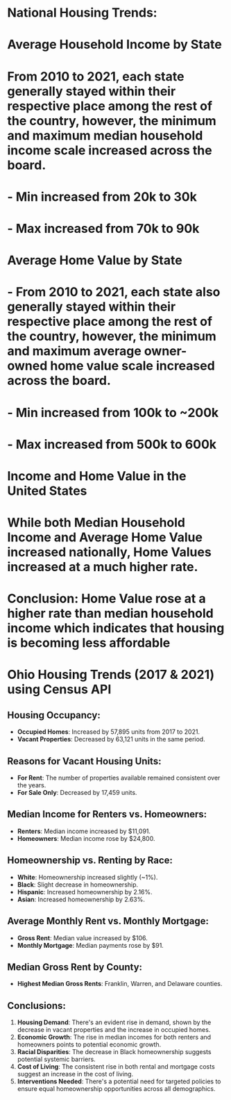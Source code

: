 # National Housing Trends:

# Average Household Income by State
#  From 2010 to 2021, each state generally stayed within their respective place among the rest of the country, however, the minimum and maximum median household income scale increased across the board. 
# - Min increased from 20k to 30k
# - Max increased from 70k to 90k

# Average Home Value by State
# - From 2010 to 2021, each state also generally stayed within their respective place among the rest of the country, however, the minimum and maximum average owner-owned home value scale increased across the board. 
# - Min increased from 100k to ~200k
# - Max increased from 500k to 600k

# Income and Home Value in the United States
# While both Median Household Income and Average Home Value increased nationally, Home Values increased at a much higher rate.

# Conclusion: Home Value rose at a higher rate than median household income which indicates that housing is becoming less affordable

# Ohio Housing Trends (2017 & 2021) using Census API

## **Housing Occupancy**:
- **Occupied Homes**: Increased by 57,895 units from 2017 to 2021.
- **Vacant Properties**: Decreased by 63,121 units in the same period.

## **Reasons for Vacant Housing Units**:
- **For Rent**: The number of properties available remained consistent over the years.
- **For Sale Only**: Decreased by 17,459 units.

## **Median Income for Renters vs. Homeowners**:
- **Renters**: Median income increased by $11,091.
- **Homeowners**: Median income rose by $24,800.

## **Homeownership vs. Renting by Race**:
- **White**: Homeownership increased slightly (~1%).
- **Black**: Slight decrease in homeownership.
- **Hispanic**: Increased homeownership by 2.16%.
- **Asian**: Increased homeownership by 2.63%.

## **Average Monthly Rent vs. Monthly Mortgage**:
- **Gross Rent**: Median value increased by $106.
- **Monthly Mortgage**: Median payments rose by $91.

## **Median Gross Rent by County**:
- **Highest Median Gross Rents**: Franklin, Warren, and Delaware counties.

## **Conclusions**:
1. **Housing Demand**: There's an evident rise in demand, shown by the decrease in vacant properties and the increase in occupied homes.
2. **Economic Growth**: The rise in median incomes for both renters and homeowners points to potential economic growth.
3. **Racial Disparities**: The decrease in Black homeownership suggests potential systemic barriers.
4. **Cost of Living**: The consistent rise in both rental and mortgage costs suggest an increase in the cost of living.
5. **Interventions Needed**: There's a potential need for targeted policies to ensure equal homeownership opportunities across all demographics.


